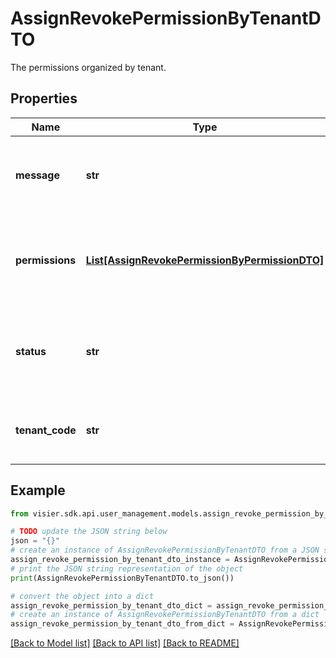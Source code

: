 # AssignRevokePermissionByTenantDTO

The permissions organized by tenant.

## Properties

Name | Type | Description | Notes
------------ | ------------- | ------------- | -------------
**message** | **str** | A detailed description of the request outcome, if available. | [optional] 
**permissions** | [**List[AssignRevokePermissionByPermissionDTO]**](AssignRevokePermissionByPermissionDTO.md) | A list of objects representing the assigned or removed permissions. | [optional] 
**status** | **str** | The state of the permission assignment. Valid values are Succeed or Failed. | [optional] 
**tenant_code** | **str** | The unique identifier associated with the tenant. | [optional] 

## Example

```python
from visier.sdk.api.user_management.models.assign_revoke_permission_by_tenant_dto import AssignRevokePermissionByTenantDTO

# TODO update the JSON string below
json = "{}"
# create an instance of AssignRevokePermissionByTenantDTO from a JSON string
assign_revoke_permission_by_tenant_dto_instance = AssignRevokePermissionByTenantDTO.from_json(json)
# print the JSON string representation of the object
print(AssignRevokePermissionByTenantDTO.to_json())

# convert the object into a dict
assign_revoke_permission_by_tenant_dto_dict = assign_revoke_permission_by_tenant_dto_instance.to_dict()
# create an instance of AssignRevokePermissionByTenantDTO from a dict
assign_revoke_permission_by_tenant_dto_from_dict = AssignRevokePermissionByTenantDTO.from_dict(assign_revoke_permission_by_tenant_dto_dict)
```
[[Back to Model list]](../README.md#documentation-for-models) [[Back to API list]](../README.md#documentation-for-api-endpoints) [[Back to README]](../README.md)


